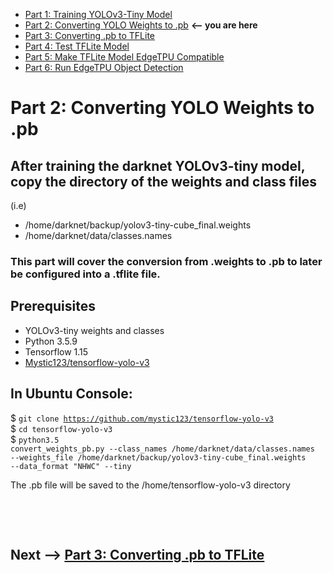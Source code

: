 * [Part 1: Training YOLOv3-Tiny Model](https://github.com/jeremycperez/Senior-Design-F20-W21/tree/master/Main/Image%20Processing/Object%20Detection/(1)%20Darknet%20(by%20pjreddie))<br>
* [Part 2: Converting YOLO Weights to .pb](https://github.com/jeremycperez/Senior-Design-F20-W21/tree/master/Main/Image%20Processing/Object%20Detection/(2)%20YOLOv3-Tiny%20to%20.pb) **<-- you are here**<br>
* [Part 3: Converting .pb to TFLite](https://github.com/jeremycperez/Senior-Design-F20-W21/tree/master/Main/Image%20Processing/Object%20Detection/(3)%20.pb%20to%20TFLite)<br>
* [Part 4: Test TFLite Model](https://github.com/jeremycperez/Senior-Design-F20-W21/tree/master/Main/Image%20Processing/Object%20Detection/(4)%20Test%20TFLite%20Model)<br>
* [Part 5: Make TFLite Model EdgeTPU Compatible](https://github.com/jeremycperez/Senior-Design-F20-W21/tree/master/Main/Image%20Processing/Object%20Detection/(5)%20Compile%20on%20EdgeTPU)<br>
* [Part 6: Run EdgeTPU Object Detection](https://github.com/jeremycperez/Senior-Design-F20-W21/tree/master/Main/Image%20Processing/Object%20Detection/(6)%20Test%20Edge-compatible%20TFlite%20Model)<br>


# Part 2: Converting YOLO Weights to .pb
## After training the darknet YOLOv3-tiny model, copy the directory of the weights and class files
  (i.e)
  * /home/darknet/backup/yolov3-tiny-cube_final.weights
  * /home/darknet/data/classes.names
### This part will cover the conversion from .weights to .pb to later be configured into a .tflite file.

## Prerequisites
* YOLOv3-tiny weights and classes
* Python 3.5.9
* Tensorflow 1.15
* [Mystic123/tensorflow-yolo-v3](https://github.com/mystic123/tensorflow-yolo-v3)

## In Ubuntu Console:

$ <code>git clone https://github.com/mystic123/tensorflow-yolo-v3</code><br>
$ <code>cd tensorflow-yolo-v3</code><br>
$ <code>python3.5 convert_weights_pb.py --class_names /home/darknet/data/classes.names --weights_file /home/darknet/backup/yolov3-tiny-cube_final.weights --data_format "NHWC" --tiny</code><br>

The .pb file will be saved to the /home/tensorflow-yolo-v3 directory
<p><br>
<p><br>

## **Next -->** [Part 3: Converting .pb to TFLite](https://github.com/jeremycperez/Senior-Design-F20-W21/tree/master/Main/Image%20Processing/Object%20Detection/(3)%20.pb%20to%20TFLite)